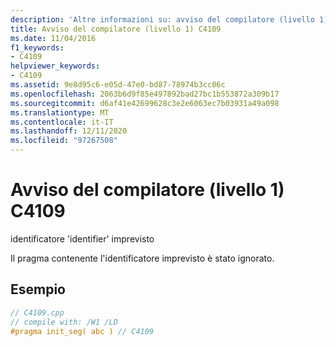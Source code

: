 ```yaml
---
description: 'Altre informazioni su: avviso del compilatore (livello 1) C4109'
title: Avviso del compilatore (livello 1) C4109
ms.date: 11/04/2016
f1_keywords:
- C4109
helpviewer_keywords:
- C4109
ms.assetid: 9e8d95c6-e05d-47e0-bd87-78974b3cc06c
ms.openlocfilehash: 2063b6d9f85e497892bad27bc1b553872a309b17
ms.sourcegitcommit: d6af41e42699628c3e2e6063ec7b03931a49a098
ms.translationtype: MT
ms.contentlocale: it-IT
ms.lasthandoff: 12/11/2020
ms.locfileid: "97267508"
---
```

# <a name="compiler-warning-level-1-c4109"></a>Avviso del compilatore (livello 1) C4109

identificatore 'identifier' imprevisto

Il pragma contenente l'identificatore imprevisto è stato ignorato.

## <a name="example"></a>Esempio

```cpp
// C4109.cpp
// compile with: /W1 /LD
#pragma init_seg( abc ) // C4109
```
